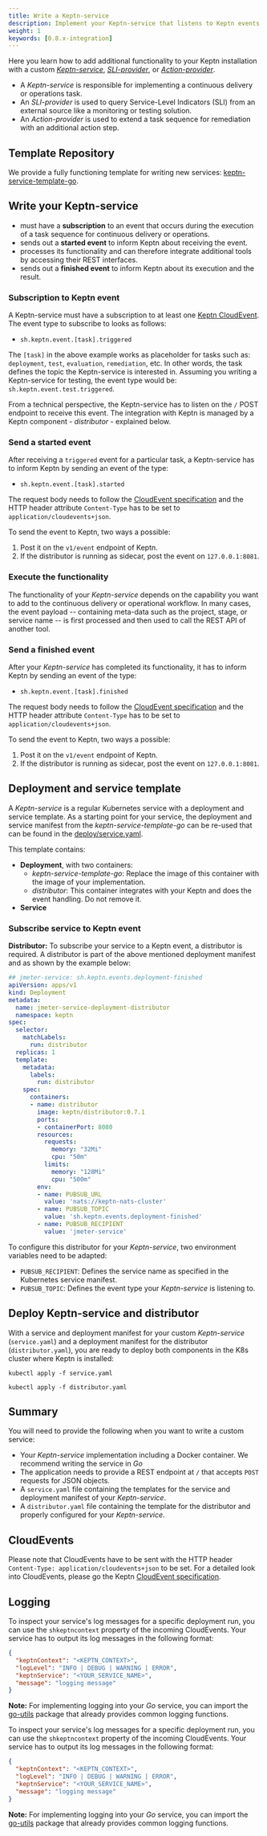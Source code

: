 ```yaml
---
title: Write a Keptn-service
description: Implement your Keptn-service that listens to Keptn events and extends your Keptn with certain functionality.
weight: 1
keywords: [0.8.x-integration]
---
```


Here you learn how to add additional functionality to your Keptn installation with a custom [*Keptn-service*](#keptn-service), [*SLI-provider*](../sli_provider), or [*Action-provider*](../action_provider). 

* A *Keptn-service* is responsible for implementing a continuous delivery or operations task.
* An *SLI-provider* is used to query Service-Level Indicators (SLI) from an external source like a monitoring or testing solution. 
* An *Action-provider* is used to extend a task sequence for remediation with an additional action step.  

## Template Repository

We provide a fully functioning template for writing new services: [keptn-service-template-go](https://github.com/keptn-sandbox/keptn-service-template-go).

## Write your Keptn-service

* must have a **subscription** to an event that occurs during the execution of a task sequence for continuous delivery or operations. 
* sends out a **started event** to inform Keptn about receiving the event.
* processes its functionality and can therefore integrate additional tools by accessing their REST interfaces. 
* sends out a **finished event** to inform Keptn about its execution and the result. 

### Subscription to Keptn event

A Keptn-service must have a subscription to at least one [Keptn CloudEvent](https://github.com/keptn/spec/blob/0.1.5/cloudevents.md). The event type to subscribe to looks as follows:

- `sh.keptn.event.[task].triggered`

The `[task]` in the above example works as placeholder for tasks such as: `deployment`, `test`, `evaluation`, `remediation`, etc. In other words, the task defines the topic the Keptn-service is interested in. Assuming you writing a Keptn-service for testing, the event type would be: `sh.keptn.event.test.triggered`.

From a technical perspective, the Keptn-service has to listen on the `/` POST endpoint to receive this event. The integration with Keptn is managed by a Keptn component - *distributor* - explained below. 

### Send a started event

After receiving a `triggered` event for a particular task, a Keptn-service has to inform Keptn by sending an event of the type: 

- `sh.keptn.event.[task].started`

The request body needs to follow the [CloudEvent specification](https://github.com/keptn/spec/blob/0.1.5/cloudevents.md) and the HTTP header attribute `Content-Type` has to be set to `application/cloudevents+json`. 

To send the event to Keptn, two ways a possible: 

1. Post it on the `v1/event` endpoint of Keptn.
1. If the distributor is running as sidecar, post the event on `127.0.0.1:8081`.

### Execute the functionality

The functionality of your *Keptn-service* depends on the capability you want to add to the continuous delivery or operational workflow. In many cases, the event payload -- containing meta-data such as the project, stage, or service name -- is first processed and then used to call the REST API of another tool.  

### Send a finished event

After your *Keptn-service* has completed its functionality, it has to inform Keptn by sending an event of the type: 

- `sh.keptn.event.[task].finished`

The request body needs to follow the [CloudEvent specification](https://github.com/keptn/spec/blob/0.1.5/cloudevents.md) and the HTTP header attribute `Content-Type` has to be set to `application/cloudevents+json`. 

To send the event to Keptn, two ways a possible: 

1. Post it on the `v1/event` endpoint of Keptn.
1. If the distributor is running as sidecar, post the event on `127.0.0.1:8081`.

## Deployment and service template

A *Keptn-service* is a regular Kubernetes service with a deployment and service template. As a starting point for your service, the deployment and service manifest from the *keptn-service-template-go* can be re-used that can be found in the [deploy/service.yaml](https://github.com/keptn-sandbox/keptn-service-template-go/blob/master/deploy/service.yaml).

This template contains: 

* **Deployment**, with two containers:
  * *keptn-service-template-go*: Replace the image of this container with the image of your implementation. 
  * *distributor*: This container integrates with your Keptn and does the event handling. Do not remove it.
* **Service**

### Subscribe service to Keptn event

**Distributor:** To subscribe your service to a Keptn event, a distributor is required. A distributor is part of the above mentioned deployment manifest and as shown by the example below:

```yaml
## jmeter-service: sh.keptn.events.deployment-finished
apiVersion: apps/v1
kind: Deployment
metadata:
  name: jmeter-service-deployment-distributor
  namespace: keptn
spec:
  selector:
    matchLabels:
      run: distributor
  replicas: 1
  template:
    metadata:
      labels:
        run: distributor
    spec:
      containers:
      - name: distributor
        image: keptn/distributor:0.7.1
        ports:
        - containerPort: 8080
        resources:
          requests:
            memory: "32Mi"
            cpu: "50m"
          limits:
            memory: "128Mi"
            cpu: "500m"
        env:
        - name: PUBSUB_URL
          value: 'nats://keptn-nats-cluster'
        - name: PUBSUB_TOPIC
          value: 'sh.keptn.events.deployment-finished'
        - name: PUBSUB_RECIPIENT
          value: 'jmeter-service'
```

To configure this distributor for your *Keptn-service*, two environment variables need to be adapted: 

* `PUBSUB_RECIPIENT`: Defines the service name as specified in the Kubernetes service manifest.
* `PUBSUB_TOPIC`: Defines the event type your *Keptn-service* is listening to. 


## Deploy Keptn-service and distributor

With a service and deployment manifest for your custom *Keptn-service* (`service.yaml`) and a deployment manifest for the distributor (`distributor.yaml`), you are ready to deploy both components in the K8s cluster where Keptn is installed: 

```console
kubectl apply -f service.yaml
```

```console
kubectl apply -f distributor.yaml
```

## Summary
You will need to provide the following when you want to write a custom service:

- Your *Keptn-service* implementation including a Docker container. We recommend writing the service in *Go*
- The application needs to provide a REST endpoint at `/` that accepts `POST` requests for JSON objects.
- A `service.yaml` file containing the templates for the service and deployment manifest of your *Keptn-service*.
- A `distributor.yaml` file containing the template for the distributor and properly configured for your *Keptn-service*.


## CloudEvents

Please note that CloudEvents have to be sent with the HTTP header `Content-Type: application/cloudevents+json` to be set.
For a detailed look into CloudEvents, please go the Keptn [CloudEvent specification](https://github.com/keptn/spec/blob/0.1.5/cloudevents.md). 

## Logging

To inspect your service's log messages for a specific deployment run, you can use the `shkeptncontext` property of the incoming CloudEvents. Your service has to output its log messages in the following format:

```json
{
  "keptnContext": "<KEPTN_CONTEXT>",
  "logLevel": "INFO | DEBUG | WARNING | ERROR",
  "keptnService": "<YOUR_SERVICE_NAME>",
  "message": "logging message"
}
```

**Note:** For implementing logging into your *Go* service, you can import the [go-utils](https://github.com/keptn/go-utils) package that already provides common logging functions. 


To inspect your service's log messages for a specific deployment run, you can use the `shkeptncontext` property of the incoming CloudEvents. Your service has to output its log messages in the following format:

```json
{
  "keptnContext": "<KEPTN_CONTEXT>",
  "logLevel": "INFO | DEBUG | WARNING | ERROR",
  "keptnService": "<YOUR_SERVICE_NAME>",
  "message": "logging message"
}
```

**Note:** For implementing logging into your *Go* service, you can import the [go-utils](https://github.com/keptn/go-utils) package that already provides common logging functions. 
